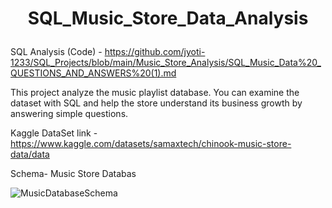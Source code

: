 # <p align="center">SQL_Music_Store_Data_Analysis</p>

SQL Analysis (Code) - https://github.com/jyoti-1233/SQL_Projects/blob/main/Music_Store_Analysis/SQL_Music_Data%20_QUESTIONS_AND_ANSWERS%20(1).md

This project  analyze the music playlist database. You can examine the dataset with SQL and help the store understand its business growth by answering simple questions.

Kaggle DataSet link - https://www.kaggle.com/datasets/samaxtech/chinook-music-store-data/data



Schema- Music Store Databas

![MusicDatabaseSchema](https://user-images.githubusercontent.com/112153548/213707717-bfc9f479-52d9-407b-99e1-e94db7ae10a3.png)
